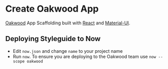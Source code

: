 # Create Oakwood App

[Oakwood](https://oakwood.se) App Scaffolding built with [React](https://reactjs.org/) and [Material-UI](https://material-ui.com/).

## Deploying Styleguide to Now

- Edit `now.json` and change `name` to your project name
- Run `now`. To ensure you are deploying to the Oakwood team use `now --scope oakwood`
